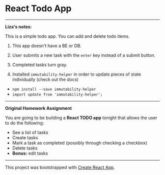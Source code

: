 
# React Todo App

---


**Liza's notes:**

This is a simple todo app. You can add and delete todo items.

1. This app doesn't have a BE or DB.

1. User submits a new task with the `enter` key instead of a submit button.

1. Completed tasks turn gray.

1. Installed `immutability-helper` in order to update pieces of state individually (check out the docs)
  - `npm install --save immutability-helper`
  - `import update from 'immutability-helper';`


---


**Original Homework Assignment**


You are going to be building a **React TODO app** tonight that allows the user to do the following:

- See a list of tasks
- Create tasks
- Mark a task as completed (possibly through checking a checkbox)
- Delete tasks
- **Bonus:** edit tasks


---


This project was bootstrapped with [Create React App](https://github.com/facebookincubator/create-react-app).
